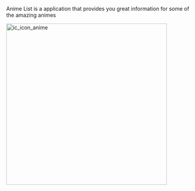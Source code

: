 Anime List is a application that provides you great information for some of the amazing animes

<img width="428" alt="ic_icon_anime" src="https://github.com/preetishsrivastav/AnimeList/assets/87092955/de07b40f-1add-48b9-9f9e-b4232603bcb7">
